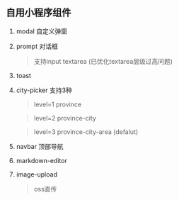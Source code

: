 ## 自用小程序组件

1. modal 自定义弹窗

2. prompt 对话框
	> 支持input textarea (已优化textarea层级过高问题)

3. toast

4. city-picker
	支持3种

	> level=1 province 

	> level=2 province-city 

	> level=3 province-city-area (defalut)

5. navbar 顶部导航

6. markdown-editor

7. image-upload
	> oss直传

